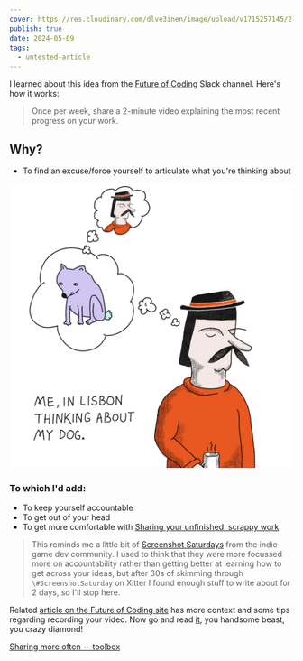 ```yaml
---
cover: https://res.cloudinary.com/dlve3inen/image/upload/v1715257145/2-weeks-cover_mfcnax.png
publish: true
date: 2024-05-09
tags:
  - untested-article
---
```

I learned about this idea from the [Future of Coding](https://futureofcoding.slack.com/archives/C0120A3L30R) Slack channel. Here's how it works:

> Once per week, share a 2-minute video explaining the most recent progress on your work.

## Why? 

- To find an excuse/force yourself to articulate what you're thinking about

![](listbon-thinking-dog.webp)

### To which I'd add:

- To keep yourself accountable
- To get out of your head
- To get more comfortable with [Sharing your unfinished, scrappy work](<../Share your unfinished, scrappy work>)

> This reminds me a little bit of [Screenshot Saturdays](<../Screenshot Saturday>) from the indie game dev community. I used to think that they were more focussed more on accountability rather than getting better at learning how to get across your ideas, but after 30s of skimming through `\#ScreenshotSaturday` on Xitter  I found enough stuff to write about for 2 days, so I'll stop here.

Related [article on the Future of Coding site](https://futureofcoding.org/two-minute-week) has more context and some tips regarding recording your video. Now go and read [it](<../Things you can do when you don't rely on ads>), you handsome beast, you crazy diamond!

[Sharing more often -- toolbox](<../Sharing more often -- toolbox>)